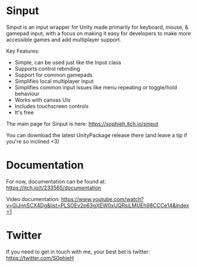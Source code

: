 # Sinput
Sinput is an input wrapper for Unity made primarily for keyboard, mouse, & gamepad input, with a focus on making it easy for developers to make more accessible games and add multiplayer support.

Key Features:
- Simple, can be used just like the Input class
- Supports control rebinding
- Support for common gamepads
- Simplifies local multiplayer input
- Simplifies common input issues like menu repeating or toggle/hold behaviour
- Works with canvas UIs
- Includes touchscreen controls
- It's free

The main page for Sinput is here:
https://sophieh.itch.io/sinput

You can download the latest UnityPackage release there (and leave a tip if you're so inclined <3)



# Documentation
For now, documentation can be found at:
https://itch.io/t/233565/documentation

Video documentation:
https://www.youtube.com/watch?v=GiJnnSCX4Dg&list=PLSOEv2p63gXEW0xUQRsiLMUEh98CCCe14&index=1

# Twitter
If you need to get in touch with me, your best bet is twitter:
https://twitter.com/S0phieH
